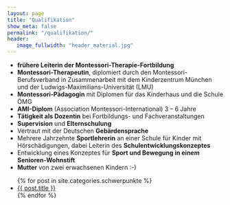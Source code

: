 ```yaml
---
layout: page
title: "Qualifikation"
show_meta: false
permalink: "/qualifikation/"
header:
   image_fullwidth: "header_material.jpg"
---
```

<div class="row">
  <ul>
    <li><strong>frühere Leiterin der Montessori-Therapie-Fortbildung</strong></li>
    <li><strong>Montessori-Therapeutin</strong>, diplomiert durch den Montessori-Berufsverband in Zusammenarbeit mit dem Kinderzentrum München und der Ludwigs-Maximilians-Universität (LMU)   </li>
    <li><strong>Montessori-Pädagogin</strong> mit Diplomen für das Kinderhaus und die Schule ÖMG </li>
    <li><strong>AMI-Diplom</strong> (Association Montessori-International) 3 – 6 Jahre </li>
    <li><strong>Tätigkeit als Dozentin</strong> bei Fortbildungs- und Fachveranstaltungen</li>
    <li><strong>Supervision</strong> und <strong>Elternschulung</strong></li>
    <li>Vertraut mit der Deutschen <strong>Gebärdensprache</strong></li>
    <li>Mehrere Jahrzehnte <strong>Sportlehrerin</strong> an einer Schule für Kinder mit Hörschädigungen, dabei Leiterin des <strong>Schulentwicklungskonzeptes</strong></li>
	<li>Entwicklung eines Konzeptes für <strong>Sport und Bewegung in einem Senioren-Wohnstift</strong></li>
    <li><strong>Mutter</strong> von zwei erwachsenen Kindern :-)</li>

  </ul>
</div>


<ul>
    {% for post in site.categories.schwerpunkte %}
    <li><a href="{{ site.url }}{{ post.url }}">{{ post.title }}</a></li>
    {% endfor %}
</ul>